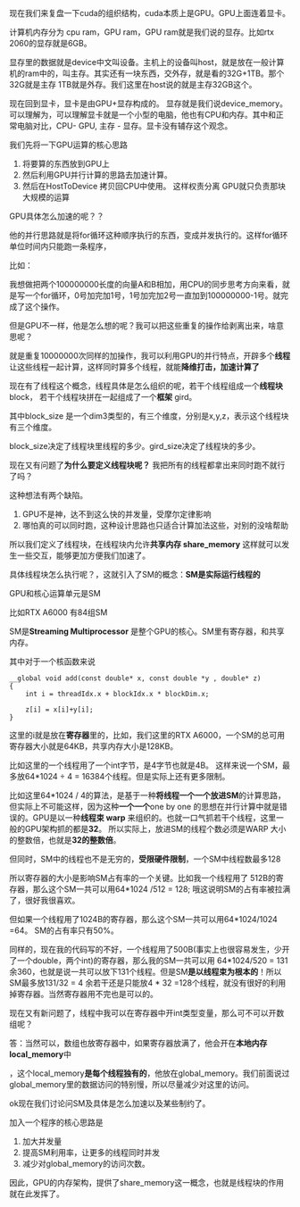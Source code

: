 现在我们来复盘一下cuda的组织结构，cuda本质上是GPU。GPU上面连着显卡。



计算机内存分为 cpu ram，GPU ram，GPU ram就是我们说的显存。比如rtx 2060的显存就是6GB。

显存里的数据就是device中文叫设备。主机上的设备叫host，就是放在一般计算机的ram中的，叫主存。其实还有一块东西，交外存，就是看的32G+1TB。那个32G就是主存 1TB就是外存。我们这里在host说的就是主存32GB这个。



现在回到显卡，显卡是由GPU+显存构成的。 显存就是我们说device_memory。可以理解为，可以理解显卡就是一个小型的电脑，他也有CPU和内存。其中和正常电脑对比，CPU- GPU, 主存 - 显存。显卡没有辅存这个观念。

我们先将一下GPU运算的核心思路

1. 将要算的东西放到GPU上
2. 然后利用GPU并行计算的思路去加速计算。
3. 然后在HostToDevice 拷贝回CPU中使用。 这样权责分离 GPU就只负责那块大规模的运算

GPU具体怎么加速的呢？？

他的并行思路就是将for循环这种顺序执行的东西，变成并发执行的。这样for循环单位时间内只能跑一条程序，



比如：

我想做把两个100000000长度的向量A和B相加，用CPU的同步思考方向来看，就是写一个for循环，0号加完加1号，1号加完加2号一直加到100000000-1号。就完成了这个操作。

但是GPU不一样，他是怎么想的呢？我可以把这些重复的操作给剥离出来，啥意思呢？

就是重复10000000次同样的加操作，我可以利用GPU的并行特点，开辟多个**线程** 让这些线程一起计算，这样同时算多个线程，就能**降维打击，加速计算了**



现在有了线程这个概念，线程具体是怎么组织的呢，若干个线程组成一个**线程块**block， 若干个线程块拼在一起组成了一个**框架** gird。

其中block_size 是一个dim3类型的，有三个维度，分别是x,y,z，表示这个线程块有三个维度。

block_size决定了线程块里线程的多少。gird_size决定了线程块的多少。

现在又有问题了**为什么要定义线程块呢？** 我把所有的线程都拿出来同时跑不就行了吗？

这种想法有两个缺陷。

1. GPU不是神，达不到这么快的并发量，受摩尔定律影响
2. 哪怕真的可以同时跑，这种设计思路也只适合计算加法这些，对别的没啥帮助

所以我们定义了线程块，在线程块内允许**共享内存 share_memory** 这样就可以发生一些交互，能够更加方便我们加速了。



具体线程块怎么执行呢？，这就引入了SM的概念：**SM是实际运行线程的**

GPU和核心运算单元是SM

比如RTX A6000 有84组SM

SM是**Streaming Multiprocessor** 是整个GPU的核心。SM里有寄存器，和共享内存。

其中对于一个核函数来说

```
__global void add(const double* x, const double *y , double* z)
{
    int i = threadIdx.x + blockIdx.x * blockDim.x;
    
    z[i] = x[i]+y[i];
}

```

这里的i就是放在**寄存器**里的，比如，我们这里的RTX A6000，一个SM的总可用寄存器大小就是64KB，共享内存大小是128KB。

比如这里的一个线程用了一个int字节，是4字节也就是4B。 这样来说一个SM，最多放64*1024 ÷ 4 = 16384个线程。但是实际上还有更多限制。

比如这里64*1024 / 4的算法，是基于一种**将线程一个一个放进SM**的计算思路，但实际上不可能这样，因为这种**一个一个**one by one 的思想在并行计算中就是错误的。GPU是以一种**线程束 warp**  来组织的。也就一口气抓若干个线程，这里一般的GPU架构抓的都是**32**。  所以实际上，放进SM的线程个数必须是WARP 大小的整数倍，也就是**32的整数倍**。

但同时，SM中的线程也不是无穷的，**受限硬件限制**，一个SM中线程数最多128

所以寄存器的大小是影响SM占有率的一个关键。比如我一个线程用了 512B的寄存器，那么这个SM一共可以用64*1024  /512 = 128; 哦这说明SM的占有率被拉满了，很好我很喜欢。

但如果一个线程用了1024B的寄存器，那么这个SM一共可以用64*1024/1024 =64。 SM的占有率只有50%。

同样的，现在我的代码写的不好，一个线程用了500B(事实上也很容易发生，少开了一个double，两个int)的寄存器，那么我的SM一共可以用 64*1024/520 = 131 余360，也就是说一共可以放下131个线程。但是SM**是以线程束为根本的**！所以SM最多放131/32 = 4 余若干还是只能放4 * 32 =128个线程，就没有很好的利用掉寄存器。当然寄存器用不完也是可以的。



现在又有新问题了，线程中我可以在寄存器中开int类型变量，那么可不可以开数组呢？

答：当然可以，数组也放寄存器中，如果寄存器放满了，他会开在**本地内存 local_memory**中

，这个local_memory**是每个线程独有的**，他放在global_memory。我们前面说过 global_memory里的数据访问的特别慢，所以尽量减少对这里的访问。



ok现在我们讨论问SM及具体是怎么加速以及某些制约了。

加入一个程序的核心思路是

1. 加大并发量
2. 提高SM利用率，让更多的线程同时并发
3. 减少对global_memory的访问次数。

因此，GPU的内存架构，提供了share_memory这一概念，也就是线程块的作用就在此发挥了。









